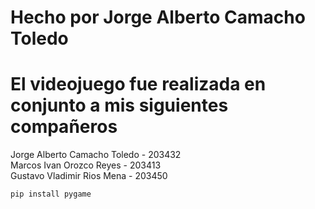# Hecho por Jorge Alberto Camacho Toledo
# El videojuego fue realizada en conjunto a mis siguientes compañeros
Jorge Alberto Camacho Toledo - 203432  
Marcos Ivan Orozco Reyes - 203413  
Gustavo Vladimir Rios Mena - 203450


```bash
pip install pygame
```


 

